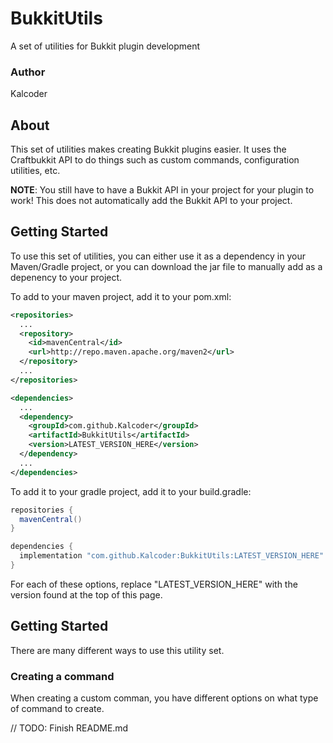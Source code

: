 # BukkitUtils
A set of utilities for Bukkit plugin development

### Author
Kalcoder

## About
This set of utilities makes creating Bukkit plugins easier. It uses the Craftbukkit API to do things such as custom commands, configuration utilities, etc. 

**NOTE**: You still have to have a Bukkit API in your project for your plugin to work! This does not automatically add the Bukkit API to your project.

## Getting Started
To use this set of utilities, you can either use it as a dependency in your Maven/Gradle project, or you can download the jar file to manually add as a depenency to your project.

To add to your maven project, add it to your pom.xml:
```xml
<repositories>
  ...
  <repository>
    <id>mavenCentral</id>
    <url>http://repo.maven.apache.org/maven2</url>
  </repository>
  ...
</repositories>

<dependencies>
  ...
  <dependency>
    <groupId>com.github.Kalcoder</groupId>
    <artifactId>BukkitUtils</artifactId>
    <version>LATEST_VERSION_HERE</version>
  </dependency>
  ...
</dependencies>
```

To add it to your gradle project, add it to your build.gradle:
```groovy
repositories {
  mavenCentral()
}

dependencies {
  implementation "com.github.Kalcoder:BukkitUtils:LATEST_VERSION_HERE"
}
```

For each of these options, replace "LATEST_VERSION_HERE" with the version found at the top of this page.

## Getting Started
There are many different ways to use this utility set.

### Creating a command
When creating a custom comman, you have different options on what type of command to create.

// TODO: Finish README.md
